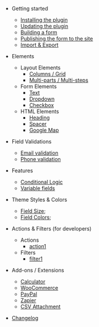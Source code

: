 - Getting started
  - [Installing the plugin](installation.md)
  - [Updating the plugin](updates.md)
  - [Building a form](build.md)
  - [Publishing the form to the site](publish.md)
  - [Import & Export](import-export.md)
- Elements
  - Layout Elements
    - [Columns / Grid](columns.md)
    - [Multi-parts / Multi-steps](multi-parts.md)
  - Form Elements
    - [Text](text.md)
    - [Dropdown](dropdown.md)
    - [Checkbox](checkbox.md)
  - HTML Elements
    - [Heading](heading.md)
    - [Spacer](spacer.md)
    - [Google Map](google-map.md)

- Field Validations
  - [Email validation](email-validation.md)
  - [Phone validation](phone-validation.md)

- Features 
  - [Conditional Logic](conditional-logic.md)
  - [Variable fields](variable-fields.md)

- Theme Styles & Colors
  - [Field Size](field-size.md);
  - [Field Colors](field-colors.md);

- Actions & Filters (for developers)
  - Actions
    - [action1](super_before_action_hook.md)
  - Filters
    - [filter1](super_string_filter_hook.md)

- Add-ons / Extensions
  - [Calculator](calculator-add-on.md)
  - [WooCommerce](woocommerce-add-on.md)
  - [PayPal](paypal-add-on.md)
  - [Zapier](zapier-add-on.md)
  - [CSV Attachment](csv-attachment-add-on.md)

- [Changelog](changelog.md)



